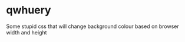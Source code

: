 qwhuery
=======

Some stupid css that will change background colour based on browser width and height
